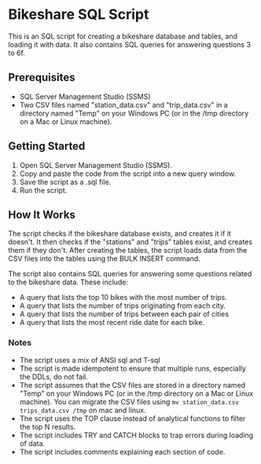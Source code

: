 # Bikeshare SQL Script

This is an SQL script for creating a bikeshare database and tables, and loading it with data. It also contains SQL queries for answering questions 3 to 6f.

## Prerequisites
- SQL Server Management Studio (SSMS)
- Two CSV files named "station_data.csv" and "trip_data.csv" in a directory named "Temp" on your Windows PC (or in the /tmp directory on a Mac or Linux machine).

## Getting Started
1. Open SQL Server Management Studio (SSMS).
2. Copy and paste the code from the script into a new query window.
3. Save the script as a .sql file.
4. Run the script.

## How It Works
The script checks if the bikeshare database exists, and creates it if it doesn't. It then checks if the "stations" and "trips" tables exist, and creates them if they don't. After creating the tables, the script loads data from the CSV files into the tables using the BULK INSERT command.

The script also contains SQL queries for answering some questions related to the bikeshare data. These include:

- A query that lists the top 10 bikes with the most number of trips.
- A query that lists the number of trips originating from each city.
- A query that lists the number of trips between each pair of cities
- A query that lists the most recent ride date for each bike.

### Notes
- The script uses a mix of ANSI sql and T-sql
- The script is made idempotent to ensure that multiple runs, especially the DDLs, do not fail.
- The script assumes that the CSV files are stored in a directory named "Temp" on your Windows PC (or in the /tmp directory on a Mac or Linux machine). You can migrate the CSV files using `mv station_data.csv trips_data.csv /tmp` on mac and linux.
- The script uses the TOP clause instead of analytical functions to filter the top N results.
- The script includes TRY and CATCH blocks to trap errors during loading of data.
- The script includes comments explaining each section of code.
